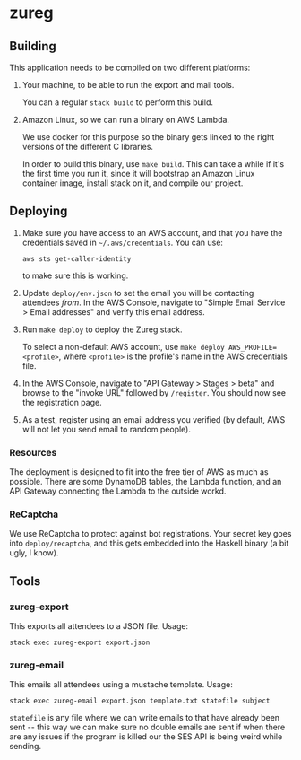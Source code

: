 # zureg

## Building

This application needs to be compiled on two different platforms:

1.  Your machine, to be able to run the export and mail tools.

    You can a regular `stack build` to perform this build.

2.  Amazon Linux, so we can run a binary on AWS Lambda.

    We use docker for this purpose so the binary gets linked to the right
    versions of the different C libraries.

    In order to build this binary, use `make build`.  This can take a while if
    it's the first time you run it, since it will bootstrap an Amazon Linux
    container image, install stack on it, and compile our project.

## Deploying

1.  Make sure you have access to an AWS account, and that you have the
    credentials saved in `~/.aws/credentials`.  You can use:

        aws sts get-caller-identity

    to make sure this is working.

2.  Update `deploy/env.json` to set the email you will be contacting attendees
	_from_.  In the AWS Console, navigate to
	"Simple Email Service > Email addresses" and verify this email address.

3.  Run `make deploy` to deploy the Zureg stack.

    To select a non-default AWS account, use
    `make deploy AWS_PROFILE=<profile>`, where `<profile>` is the profile's
    name in the AWS credentials file.

4.  In the AWS Console, navigate to "API Gateway > Stages > beta" and browse
    to the "invoke URL" followed by `/register`.  You should now see the
    registration page.

5.  As a test, register using an email address you verified (by default, AWS
    will not let you send email to random people).

### Resources

The deployment is designed to fit into the free tier of AWS as much as possible.
There are some DynamoDB tables, the Lambda function, and an API Gateway
connecting the Lambda to the outside workd.

### ReCaptcha

We use ReCaptcha to protect against bot registrations.  Your secret key goes
into `deploy/recaptcha`, and this gets embedded into the Haskell binary (a bit
ugly, I know).

## Tools

### zureg-export

This exports all attendees to a JSON file.  Usage:

    stack exec zureg-export export.json

### zureg-email

This emails all attendees using a mustache template.  Usage:

    stack exec zureg-email export.json template.txt statefile subject

`statefile` is any file where we can write emails to that have already been sent
-- this way we can make sure no double emails are sent if when there are any
issues if the program is killed our the SES API is being weird while sending.

